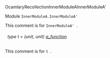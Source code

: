 OcamlaryRecollectionInnerModuleAInnerModuleA'

 Module `InnerModuleA.InnerModuleA'`


This comment is for `InnerModuleA'
`.

<a id="type-t"></a>
###### &nbsp; type t = (unit, unit) [a_function](#type-a_function)

This comment is for `t
`.


